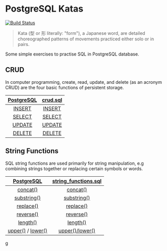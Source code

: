 # PostgreSQL Katas

[![Build Status](https://travis-ci.com/azdanov/postgresql-katas.svg?branch=master)](https://travis-ci.com/azdanov/postgresql-katas)

> Kata (型 or 形 literally: "form"), a Japanese word, are detailed choreographed patterns of movements practiced either solo or in pairs.

Some simple exercises to practise SQL in PostgreSQL database.

## CRUD

In computer programming, create, read, update, and delete (as an acronym CRUD) are the four basic functions of persistent storage.

| [PostgreSQL](https://www.postgresql.org/docs/10/static/sql-commands.html) | [crud.sql](https://github.com/azdanov/postgresql-katas/blob/master/crud.sql) |
|:---:|:---:|
| [INSERT](https://www.postgresql.org/docs/current/static/sql-insert.html) | [INSERT](https://github.com/azdanov/postgresql-katas/blob/f6298405a7796a9bc8b1502e1df8d373e5e25b0f/crud.sql#L11)  |
| [SELECT](https://www.postgresql.org/docs/current/static/sql-select.html) | [SELECT](https://github.com/azdanov/postgresql-katas/blob/f6298405a7796a9bc8b1502e1df8d373e5e25b0f/crud.sql#L20) |
| [UPDATE](https://www.postgresql.org/docs/current/static/sql-update.html) | [UPDATE](https://github.com/azdanov/postgresql-katas/blob/f6298405a7796a9bc8b1502e1df8d373e5e25b0f/crud.sql#L50) |
| [DELETE](https://www.postgresql.org/docs/current/static/sql-delete.html) | [DELETE](https://github.com/azdanov/postgresql-katas/blob/f6298405a7796a9bc8b1502e1df8d373e5e25b0f/crud.sql#L60) |

## String Functions

SQL string functions are used primarily for string manipulation, e.g combining strings together or replacing certain symbols or words.

| [PostgreSQL](https://www.postgresql.org/docs/10/static/functions-string.html) | [string_functions.sql](https://github.com/azdanov/postgresql-katas/blob/master/string_functions.sql) |
|:---:|:---:|
| [concat()](https://www.postgresql.org/docs/10/static/functions-string.html#id-1.5.8.9.7.2.2.4.1.1) | [concat()](https://github.com/azdanov/postgresql-katas/blob/f6298405a7796a9bc8b1502e1df8d373e5e25b0f/string_functions.sql#L36)  |
| [substring()](https://www.postgresql.org/docs/10/static/functions-string.html#id-1.5.8.9.5.2.2.9.1.1) | [substring()](https://github.com/azdanov/postgresql-katas/blob/f6298405a7796a9bc8b1502e1df8d373e5e25b0f/string_functions.sql#L44) |
| [replace()](https://www.postgresql.org/docs/10/static/functions-string.html#id-1.5.8.9.7.2.2.32.1.1) | [replace()](https://github.com/azdanov/postgresql-katas/blob/f6298405a7796a9bc8b1502e1df8d373e5e25b0f/string_functions.sql#L52) |
| [reverse()](https://www.postgresql.org/docs/10/static/functions-string.html#id-1.5.8.9.7.2.2.33.1.1) | [reverse()](https://github.com/azdanov/postgresql-katas/blob/f6298405a7796a9bc8b1502e1df8d373e5e25b0f/string_functions.sql#L57) |
| [length()](https://www.postgresql.org/docs/10/static/functions-string.html#id-1.5.8.9.7.2.2.14.1.1) | [length()](https://github.com/azdanov/postgresql-katas/blob/f6298405a7796a9bc8b1502e1df8d373e5e25b0f/string_functions.sql#L62) |
| [upper()](https://www.postgresql.org/docs/10/static/functions-string.html#id-1.5.8.9.5.2.2.14.1.1) / [lower()](https://www.postgresql.org/docs/10/static/functions-string.html#id-1.5.8.9.5.2.2.5.1.1) | [upper()/lower()](https://github.com/azdanov/postgresql-katas/blob/f6298405a7796a9bc8b1502e1df8d373e5e25b0f/string_functions.sql#L67) |
g